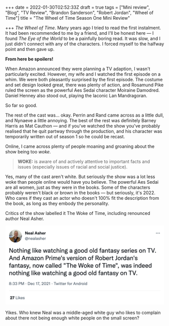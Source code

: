 +++
date = 2022-01-30T02:52:33Z
draft = true
tags = ["Mini review", "Blog", "TV Review", "Brandon Sanderson", "Robert Jordan", "Wheel of Time"]
title = "The Wheel of Time Season One Mini Review"

+++
_The Wheel of Time_. Many years ago I tried to read the first instalment. It had been recommended to me by a friend, and I'll be honest here — I found _The Eye of the World_ to be a painfully boring read. It was slow, and I just didn't connect with any of the characters. I forced myself to the halfway point and then gave up. 

**From here be spoilers!**

<!--more-->

When Amazon announced they were planning a TV adaption, I wasn't particularly excited. However, my wife and I watched the first episode on a whim. We were both pleasantly surprised by the first episode. The costume and set design looked great, there was plenty of action, and Rosamund Pike ruled the screen as the powerful Aes Sedai character Moiraine Damodred. Daniel Henney also stood out, playing the laconic Lan Mandragoran. 

So far so good.

The rest of the cast was... okay. Perrin and Rand came across as a little dull, and Nynaeve a little annoying. The best of the rest was definitely Barney Harris as Mat Cauthon — and if you've watched the show you've probably realised that he quit partway through the production, and his character was temporarily written out of season 1 so he could be recast.

Online, I came across plenty of people moaning and groaning about the show being too _woke_. 

> **WOKE:** is aware of and actively attentive to important facts and issues (especially issues of racial and social justice).

Yes, many of the cast aren't white. But seriously the show was a lot less woke than people online would have you believe. The powerful Aes Sedai are all women, just as they were in the books. Some of the characters probably weren't black or brown in the books — but seriously, it's 2022. Who cares if they cast an actor who doesn't 100% fit the description from the book, as long as they embody the personality.

Critics of the show labelled it The Woke of Time, including renounced author Neal Asher.

![](/uploads/neal_asher_tweet.png)

Yikes. Who knew Neal was a middle-aged white guy who likes to complain about there not being enough white people on the small screen?
